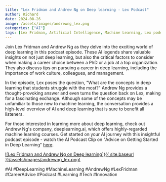 ```yaml
---
title: "Lex Fridman and Andrew Ng on Deep learning - Lex Podcast"
author: Richard
date: 2024-08-26
image: /assets/images/andrewng_lex.png
categories: ["AI"]
tags: [Lex Fridman, Artificial Intelligence, Machine Learning, Lex podcast, Andrew Ng]
---
```




Join Lex Fridman and Andrew Ng as they delve into the exciting world of deep learning in this podcast episode. These AI legends share valuable insights on not just deep learning, but also the critical factors to consider when making a career choice between a PhD or a job at a top organization. They also discuss tips on pursuing a career in deep learning, including the importance of work culture, colleagues, and management.

In the episode, Lex poses the question, "What are the concepts in deep learning that students struggle with the most?" Andrew Ng provides a thought-provoking answer and even turns the question back on Lex, making for a fascinating exchange. Although some of the concepts may be unfamiliar to those new to machine learning, the conversation provides a high-level overview of AI and deep learning that is sure to benefit all listeners.

For those interested in learning more about deep learning, check out Andrew Ng's company, deeplearning.ai, which offers highly-regarded machine learning courses. Get started on your AI journey with this insightful podcast episode - watch the AI Podcast Clip on "Advice on Getting Started in Deep Learning" [here](https://www.youtube.com/watch?v=1k37OcjH7BM).

[![Lex Fridman and Andrew Ng on Deep learning]({{ site.baseurl }}/assets/images/andrewng_lex.png)
](https://www.youtube.com/watch?v=1k37OcjH7BM)

#AI #DeepLearning #MachineLearning #AndrewNg #LexFridman #CareerAdvice #Podcast #Learning #Tech #Innovation